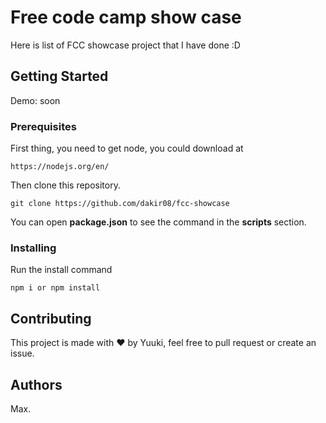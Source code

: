 # Free code camp show case

Here is list of FCC showcase project that I have done :D

## Getting Started

Demo: soon

### Prerequisites

First thing, you need to get node, you could download at

```
https://nodejs.org/en/
```

Then clone this repository.

```
git clone https://github.com/dakir08/fcc-showcase
```

You can open **package.json** to see the command in the **scripts** section.

### Installing

Run the install command

```
npm i or npm install
```

## Contributing

This project is made with ❤️ by Yuuki, feel free to pull request or create an issue.

## Authors

Max.
